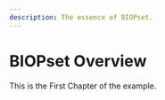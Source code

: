 ```yaml
---
description: The essence of BIOPset.
---
```


# BIOPset Overview

This is the First Chapter of the example.

